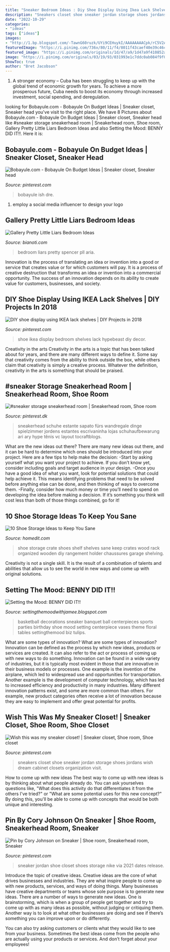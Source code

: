 ```yaml
---
title: "Sneaker Bedroom Ideas : Diy Shoe Display Using Ikea Lack Shelves"
description: "Sneakers closet shoe sneaker jordan storage shoes jordans wish dream cabinet closets organization visit"
date: "2022-10-29"
categories:
- "ideas"
tags: ["ideas"]
images:
- "http://1.bp.blogspot.com/-TawnG60ruzk/UYi9CEHuykI/AAAAAAAACpk/rC5V2AL0fCY/s1600/20130503_170610.jpg"
featuredImage: "https://i.pinimg.com/736x/80/11/f4/8011f43caef40e39c46c5de319a3eb20--jordans-sneakers-men-sneakers.jpg"
featured_image: "https://i.pinimg.com/originals/1d/47/a9/1d47a9f410852aeee195ed3c9e68fa7f.png"
image: "https://i.pinimg.com/originals/03/19/93/031993e1c7ddc0ab084f9f0ca4028175.jpg"
ShowToc: true
author: "Bret Jacobson"
---
```



1. A stronger economy – Cuba has been struggling to keep up with the global trend of economic growth for years. To achieve a more prosperous future, Cuba needs to boost its economy through increased investment, social spending, and deregulation.

	

		
looking for Bobayule.com - Bobayule On Budget Ideas | Sneaker closet, Sneaker head you've visit to the right place. We have 8 Pictures about Bobayule.com - Bobayule On Budget Ideas | Sneaker closet, Sneaker head like #sneaker storage sneakerhead room | Sneakerhead room, Shoe room, Gallery Pretty Little Liars Bedroom Ideas and also Setting the Mood: BENNY DID IT!!. Here it is:
		
    
## Bobayule.com - Bobayule On Budget Ideas | Sneaker Closet, Sneaker Head

<img loading=lazy src="https://i.pinimg.com/originals/03/19/93/031993e1c7ddc0ab084f9f0ca4028175.jpg" onerror="this.onerror=null;this.src='https://tse3.mm.bing.net/th?id=OIP.d1s2enjdxyUy1bd8zNx5NAHaJ4&amp;pid=15.1';" alt="Bobayule.com - Bobayule On Budget Ideas | Sneaker closet, Sneaker head">

_Source: pinterest.com_

>bobayule ish dre. 

	

1. employ a social media influencer to design your logo 

    
## Gallery Pretty Little Liars Bedroom Ideas

<img loading=lazy src="http://a.abcnews.com/images/Nightline/140606_ntl_pll_bedroom6_16x9_992.jpg" onerror="this.onerror=null;this.src='https://tse4.mm.bing.net/th?id=OIP.FXr_lPqqohQ3UlJGEooqSAHaEK&amp;pid=15.1';" alt="Gallery Pretty Little Liars Bedroom Ideas">

_Source: bianoti.com_

>bedroom liars pretty spencer pll aria. 

	

Innovation is the process of translating an idea or invention into a good or service that creates value or for which customers will pay. It is a process of creative destruction that transforms an idea or invention into a commercial opportunity. The success of an innovation depends on its ability to create value for customers, businesses, and society.

    
## DIY Shoe Display Using IKEA Lack Shelves | DIY Projects In 2018

<img loading=lazy src="https://i.pinimg.com/736x/00/a0/d5/00a0d54f445e55ad81808ee8edd9144d.jpg" onerror="this.onerror=null;this.src='https://tse1.mm.bing.net/th?id=OIP.eqAGgHc9isHRZtgMyTfTCgHaJ4&amp;pid=15.1';" alt="DIY shoe display using IKEA lack shelves | DIY Projects in 2018">

_Source: pinterest.com_

>shoe ikea display bedroom shelves lack hypebeast diy decor. 

	

Creativity in the arts
Creativity in the arts is a topic that has been talked about for years, and there are many different ways to define it. Some say that creativity comes from the ability to think outside the box, while others claim that creativity is simply a creative process. Whatever the definition, creativity in the arts is something that should be praised.

    
## #sneaker Storage Sneakerhead Room | Sneakerhead Room, Shoe Room

<img loading=lazy src="https://i.pinimg.com/originals/1d/47/a9/1d47a9f410852aeee195ed3c9e68fa7f.png" onerror="this.onerror=null;this.src='https://tse3.mm.bing.net/th?id=OIP.HUep9BCFKu7hle08nmj6fwHaJ4&amp;pid=15.1';" alt="#sneaker storage sneakerhead room | Sneakerhead room, Shoe room">

_Source: pinterest.dk_

>sneakerhead schuhe estante sapato fürs wandregale dinge spielzimmer jordens estantes escrivaninha lojas schuhaufbewarung ari ary hype tênis vc layout tocraftblogs. 

	

What are the new ideas out there?
There are many new ideas out there, and it can be hard to determine which ones should be introduced into your project. Here are a few tips to help make the decision: 
-Start by asking yourself what you want your project to achieve. If you don’t know yet, consider including goals and target audience in your design.
-Once you have a good idea of what you want, look for potential solutions that could help achieve it. This means identifying problems that need to be solved before anything else can be done, and then thinking of ways to overcome them.
-Finally, consider how much money or time you’ll need to spend on developing the idea before making a decision. If it’s something you think will cost less than both of those things combined, go for it!

    
## 10 Shoe Storage Ideas To Keep You Sane

<img loading=lazy src="http://cdn.homedit.com/wp-content/uploads/2016/04/Crate-shoe-storage.jpg" onerror="this.onerror=null;this.src='https://tse2.mm.bing.net/th?id=OIP.9pYNxVHEHvI89CslPDKmDgHaKx&amp;pid=15.1';" alt="10 Shoe Storage Ideas to Keep You Sane">

_Source: homedit.com_

>shoe storage crate shoes shelf shelves sane keep crates wood rack organized wooden diy rangement holder chaussures garage shelving. 

	

Creativity is not a single skill. It is the result of a combination of talents and abilities that allow us to see the world in new ways and come up with original solutions.

    
## Setting The Mood: BENNY DID IT!!

<img loading=lazy src="http://1.bp.blogspot.com/-TawnG60ruzk/UYi9CEHuykI/AAAAAAAACpk/rC5V2AL0fCY/s1600/20130503_170610.jpg" onerror="this.onerror=null;this.src='https://tse1.mm.bing.net/th?id=OIP.AOsd4Jy7xVCa2ssIavKnZgHaJ-&amp;pid=15.1';" alt="Setting the Mood: BENNY DID IT!!">

_Source: settingthemoodwithjamee.blogspot.com_

>basketball decorations sneaker banquet ball centerpieces sports parties birthday shoe mood setting centerpiece vases theme floral tables settingthemood biz tulips. 

	

What are some types of innovation?
What are some types of innovation? Innovation can be defined as the process by which new ideas, products or services are created. It can also refer to the act or process of coming up with new ways to do something. 
Innovation can be found in a wide variety of industries, but it is typically most evident in those that are innovative in their business models or processes. One example is the invention of the airplane, which led to widespread use and opportunities for transportation. Another example is the development of computer technology, which has led to increased efficiency and productivity in many industries. 
Many different innovation patterns exist, and some are more common than others. For example, new product categories often receive a lot of innovation because they are easy to implement and offer great potential for profits.

    
## Wish This Was My Sneaker Closet! | Sneaker Closet, Shoe Room, Shoe Closet

<img loading=lazy src="https://i.pinimg.com/736x/80/11/f4/8011f43caef40e39c46c5de319a3eb20--jordans-sneakers-men-sneakers.jpg" onerror="this.onerror=null;this.src='https://tse4.mm.bing.net/th?id=OIP.tbSsmaNIgudQvm2plpxt1AHaHN&amp;pid=15.1';" alt="Wish this was my sneaker closet! | Sneaker closet, Shoe room, Shoe closet">

_Source: pinterest.com_

>sneakers closet shoe sneaker jordan storage shoes jordans wish dream cabinet closets organization visit. 

	

How to come up with new ideas
The best way to come up with new ideas is by thinking about what people already do. You can ask yourselves questions like, "What does this activity do that differentiates it from the others I've tried?" or "What are some potential uses for this new concept?" By doing this, you'll be able to come up with concepts that would be both unique and interesting.

    
## Pin By Cory Johnson On Sneaker | Shoe Room, Sneakerhead Room, Sneaker

<img loading=lazy src="https://i.pinimg.com/originals/56/e2/2b/56e22bd199367d6b6884cefe4e9b7d74.jpg" onerror="this.onerror=null;this.src='https://tse4.mm.bing.net/th?id=OIP.8m48AGXXREOQjoYduWcA3QHaJL&amp;pid=15.1';" alt="Pin by Cory Johnson on Sneaker | Shoe room, Sneakerhead room, Sneaker">

_Source: pinterest.com_

>sneaker jordan shoe closet shoes storage nike via 2021 dates release. 

	

Introduce the topic of creative ideas.
Creative ideas are the core of what drives businesses and industries. They are what inspire people to come up with new products, services, and ways of doing things. Many businesses have creative departments or teams whose sole purpose is to generate new ideas.
There are a number of ways to generate new ideas. One is brainstorming, which is when a group of people get together and try to come up with as many ideas as possible, without judging or critiquing them. Another way is to look at what other businesses are doing and see if there’s something you can improve upon or do differently.

You can also try asking customers or clients what they would like to see from your business. Sometimes the best ideas come from the people who are actually using your products or services. And don’t forget about your employees!


